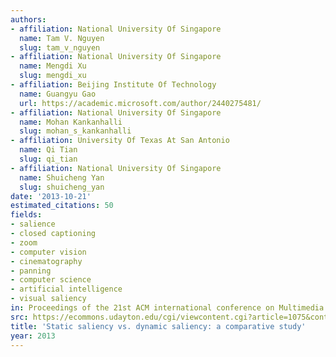 ```yaml
---
authors:
- affiliation: National University Of Singapore
  name: Tam V. Nguyen
  slug: tam_v_nguyen
- affiliation: National University Of Singapore
  name: Mengdi Xu
  slug: mengdi_xu
- affiliation: Beijing Institute Of Technology
  name: Guangyu Gao
  url: https://academic.microsoft.com/author/2440275481/
- affiliation: National University Of Singapore
  name: Mohan Kankanhalli
  slug: mohan_s_kankanhalli
- affiliation: University Of Texas At San Antonio
  name: Qi Tian
  slug: qi_tian
- affiliation: National University Of Singapore
  name: Shuicheng Yan
  slug: shuicheng_yan
date: '2013-10-21'
estimated_citations: 50
fields:
- salience
- closed captioning
- zoom
- computer vision
- cinematography
- panning
- computer science
- artificial intelligence
- visual saliency
in: Proceedings of the 21st ACM international conference on Multimedia
src: https://ecommons.udayton.edu/cgi/viewcontent.cgi?article=1075&context=cps_fac_pub
title: 'Static saliency vs. dynamic saliency: a comparative study'
year: 2013
---
```

